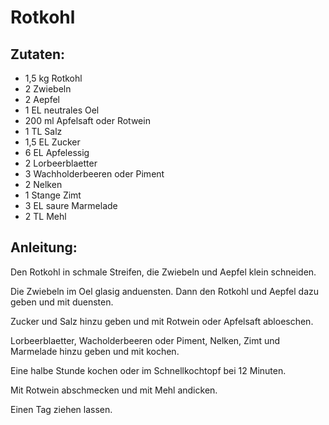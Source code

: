 Rotkohl
===


Zutaten:
---
- 1,5 kg Rotkohl
- 2  Zwiebeln
- 2  Aepfel
- 1 EL neutrales Oel
- 200 ml Apfelsaft oder Rotwein
- 1 TL Salz
- 1,5 EL Zucker
- 6 EL Apfelessig
- 2  Lorbeerblaetter
- 3  Wachholderbeeren oder Piment
- 2  Nelken
- 1 Stange Zimt
- 3 EL saure Marmelade
- 2 TL Mehl

Anleitung:
---
Den Rotkohl in schmale Streifen, die Zwiebeln und Aepfel klein schneiden.

Die Zwiebeln im Oel glasig anduensten. Dann den Rotkohl und Aepfel dazu geben und mit duensten.

Zucker und Salz hinzu geben und mit Rotwein oder Apfelsaft abloeschen.

Lorbeerblaetter, Wacholderbeeren oder Piment, Nelken, Zimt und Marmelade hinzu geben und mit kochen.

Eine halbe Stunde kochen oder im Schnellkochtopf bei 12 Minuten.

Mit Rotwein abschmecken und mit Mehl andicken.

Einen Tag ziehen lassen.